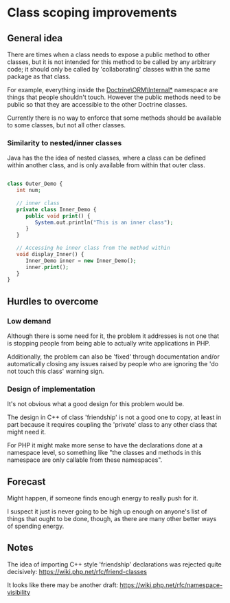 # Class scoping improvements

## General idea

There are times when a class needs to expose a public method to other classes, but it is not intended for this method to be called by any arbitrary code; it should only be called by 'collaborating' classes within the same package as that class.

For example, everything inside the [Doctrine\ORM\Internal\*](https://github.com/doctrine/orm/tree/master/lib/Doctrine/ORM/Internal) namespace are things that people shouldn't touch. However the public methods need to be public so that they are accessible to the other Doctrine classes.

Currently there is no way to enforce that some methods should be available to some classes, but not all other classes.

### Similarity to nested/inner classes

Java has the the idea of nested classes, where a class can be defined within another class, and is only available from within that outer class.

```php

class Outer_Demo {
   int num;
   
   // inner class
   private class Inner_Demo {
      public void print() {
         System.out.println("This is an inner class");
      }
   }
   
   // Accessing he inner class from the method within
   void display_Inner() {
      Inner_Demo inner = new Inner_Demo();
      inner.print();
   }
}
```


## Hurdles to overcome

### Low demand

Although there is some need for it, the problem it addresses is not one that is stopping people from being able to actually write applications in PHP.

Additionally, the problem can also be 'fixed' through documentation and/or automatically closing any issues raised by people who are ignoring the 'do not touch this class' warning sign. 


### Design of implementation

It's not obvious what a good design for this problem would be.

The design in C++ of class 'friendship' is not a good one to copy, at least in part because it requires coupling the 'private' class to any other class that might need it.

For PHP it might make more sense to have the declarations done at a namespace level, so something like "the classes and methods in this namespace are only callable from these namespaces". 

## Forecast

Might happen, if someone finds enough energy to really push for it.

I suspect it just is never going to be high up enough on anyone's list of things that ought to be done, though, as there are many other better ways of spending energy.

## Notes

The idea of importing C++ style 'friendship' declarations was rejected quite decisively: https://wiki.php.net/rfc/friend-classes

It looks like there may be another draft: https://wiki.php.net/rfc/namespace-visibility

